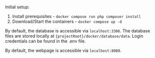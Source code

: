 Initial setup: 
1. Install prerequisites - `docker compose run php composer install`
2. Download/Start the containers - `docker compose up -d`

By default, the database is accessible via `localhost:3306`. 
The database files are stored locally at `{projectRoot}/docker/database/data`.
Login credentials can be found in the .env file.

By default, the webpage is accessible via `localhost:8080`.